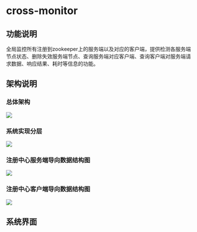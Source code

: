 # cross-monitor
## 功能说明
全局监控所有注册到zookeeper上的服务端以及对应的客户端，提供检测各服务端节点状态、删除失效服务端节点、查询服务端对应客户端、查询客户端对服务端请求数据、响应结果、耗时等信息的功能。
## 架构说明
### 总体架构
![](https://github.com/njyjz/cross-monitor/tree/master/readme-elements/逻辑架构.png)
### 系统实现分层
![](https://github.com/njyjz/cross-monitor/tree/master/readme-elements/CrossMonitor实现分层.png)
### 注册中心服务端导向数据结构图
![](https://github.com/njyjz/cross-monitor/tree/master/readme-elements/zookeeper服务端导向数据结构图.png)
### 注册中心客户端导向数据结构图
![](https://github.com/njyjz/cross-monitor/tree/master/readme-elements/zookeeper客户端导向数据结构图.png)
## 系统界面
